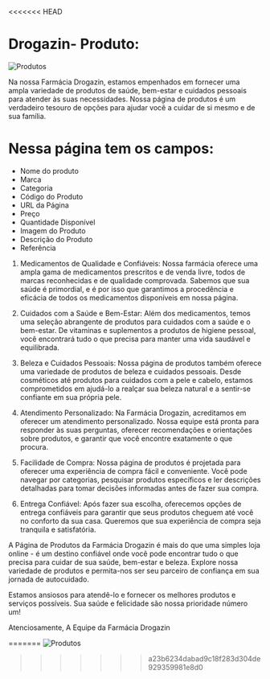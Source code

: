 <<<<<<< HEAD
# Drogazin- Produto:
![Produtos](https://github.com/casagrande7/Drogazin-api/assets/140071695/d4103c53-3ed2-4435-a3d4-50a37e6d2a35)

Na nossa Farmácia Drogazin, estamos empenhados em fornecer uma ampla variedade de produtos de saúde, bem-estar e cuidados pessoais para atender às suas necessidades. Nossa página de produtos é um verdadeiro tesouro de opções para ajudar você a cuidar de si mesmo e de sua família.

# Nessa página tem os campos:

* Nome do produto
* Marca
* Categoria
* Código do Produto
* URL da Página
* Preço
* Quantidade Disponível
* Imagem do Produto
* Descrição do Produto
* Referência 

1. Medicamentos de Qualidade e Confiáveis:
Nossa farmácia oferece uma ampla gama de medicamentos prescritos e de venda livre, todos de marcas reconhecidas e de qualidade comprovada. Sabemos que sua saúde é primordial, e é por isso que garantimos a procedência e eficácia de todos os medicamentos disponíveis em nossa página.

2. Cuidados com a Saúde e Bem-Estar:
Além dos medicamentos, temos uma seleção abrangente de produtos para cuidados com a saúde e o bem-estar. De vitaminas e suplementos a produtos de higiene pessoal, você encontrará tudo o que precisa para manter uma vida saudável e equilibrada.

3. Beleza e Cuidados Pessoais:
Nossa página de produtos também oferece uma variedade de produtos de beleza e cuidados pessoais. Desde cosméticos até produtos para cuidados com a pele e cabelo, estamos comprometidos em ajudá-lo a realçar sua beleza natural e a sentir-se confiante em sua própria pele.

4. Atendimento Personalizado:
Na Farmácia Drogazin, acreditamos em oferecer um atendimento personalizado. Nossa equipe está pronta para responder às suas perguntas, oferecer recomendações e orientações sobre produtos, e garantir que você encontre exatamente o que procura.

5. Facilidade de Compra:
Nossa página de produtos é projetada para oferecer uma experiência de compra fácil e conveniente. Você pode navegar por categorias, pesquisar produtos específicos e ler descrições detalhadas para tomar decisões informadas antes de fazer sua compra.

6. Entrega Confiável:
Após fazer sua escolha, oferecemos opções de entrega confiáveis para garantir que seus produtos cheguem até você no conforto da sua casa. Queremos que sua experiência de compra seja tranquila e satisfatória.

A Página de Produtos da Farmácia Drogazin é mais do que uma simples loja online - é um destino confiável onde você pode encontrar tudo o que precisa para cuidar de sua saúde, bem-estar e beleza. Explore nossa variedade de produtos e permita-nos ser seu parceiro de confiança em sua jornada de autocuidado.

Estamos ansiosos para atendê-lo e fornecer os melhores produtos e serviços possíveis. Sua saúde e felicidade são nossa prioridade número um!

Atenciosamente,
A Equipe da Farmácia Drogazin




=======
![Produtos](https://github.com/casagrande7/Drogazin-api/assets/140071695/985c8648-2d16-47f4-9f75-790b8423698a)
>>>>>>> a23b6234dabad9c18f283d304de929359981e8d0
